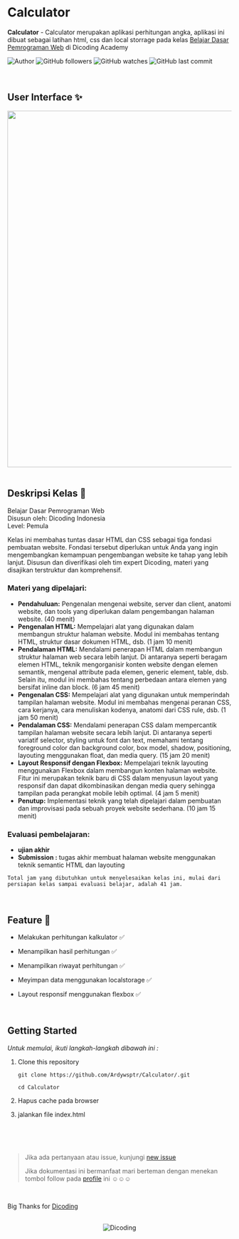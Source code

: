 # Calculator

**Calculator** - Calculator merupakan aplikasi perhitungan angka, aplikasi ini dibuat sebagai latihan html, css dan local storrage pada kelas [Belajar Dasar Pemrograman Web](https://www.dicoding.com/academies/123) di Dicoding Academy

![Author](https://img.shields.io/badge/made%20by-Ardywsptr-blue)
![GitHub followers](https://img.shields.io/github/followers/Ardywsptr?style=social)
![GitHub watches](https://img.shields.io/github/stars/Ardywsptr/Calculator-3?style=social)
![GitHub last commit](https://img.shields.io/github/last-commit/Ardywsptr/Calculator)

<br clear="both">

## User Interface ✨

<div align="center">
<img src="https://i.postimg.cc/nVyRdXbh/Natural-Mockup-Freebie-Lead-Magnet-Facebook-Post-2.png" alt"TodoApps" width="800">
</div>

<br clear="both">

## Deskripsi Kelas 🚀

Belajar Dasar Pemrograman Web <br>
Disusun oleh: Dicoding Indonesia <br>
Level: Pemula

Kelas ini membahas tuntas dasar HTML dan CSS sebagai tiga fondasi pembuatan website. Fondasi tersebut diperlukan untuk Anda yang ingin mengembangkan kemampuan pengembangan website ke tahap yang lebih lanjut. Disusun dan diverifikasi oleh tim expert Dicoding, materi yang disajikan terstruktur dan komprehensif.

### Materi yang dipelajari:

- **Pendahuluan:** Pengenalan mengenai website, server dan client, anatomi website, dan tools yang diperlukan dalam pengembangan halaman website. (40 menit)
- **Pengenalan HTML:** Mempelajari alat yang digunakan dalam membangun struktur halaman website. Modul ini membahas tentang HTML, struktur dasar dokumen HTML, dsb. (1 jam 10 menit)
- **Pendalaman HTML:** Mendalami penerapan HTML dalam membangun struktur halaman web secara lebih lanjut. Di antaranya seperti beragam elemen HTML, teknik mengorganisir konten website dengan elemen semantik, mengenal attribute pada elemen, generic element, table, dsb. Selain itu, modul ini membahas tentang perbedaan antara elemen yang bersifat inline dan block. (6 jam 45 menit)
- **Pengenalan CSS:** Mempelajari alat yang digunakan untuk memperindah tampilan halaman website. Modul ini membahas mengenai peranan CSS, cara kerjanya, cara menuliskan kodenya, anatomi dari CSS rule, dsb. (1 jam 50 menit)
- **Pendalaman CSS:** Mendalami penerapan CSS dalam mempercantik tampilan halaman website secara lebih lanjut. Di antaranya seperti variatif selector, styling untuk font dan text, memahami tentang foreground color dan background color, box model, shadow, positioning, layouting menggunakan float, dan media query. (15 jam 20 menit)
- **Layout Responsif dengan Flexbox:** Mempelajari teknik layouting menggunakan Flexbox dalam membangun konten halaman website. Fitur ini merupakan teknik baru di CSS dalam menyusun layout yang responsif dan dapat dikombinasikan dengan media query sehingga tampilan pada perangkat mobile lebih optimal. (4 jam 5 menit)
- **Penutup:** Implementasi teknik yang telah dipelajari dalam pembuatan dan improvisasi pada sebuah proyek website sederhana. (10 jam 15 menit)


### Evaluasi pembelajaran:

- **ujian akhir**
- **Submission :**  tugas akhir membuat halaman website menggunakan teknik semantic HTML dan layouting

`Total jam yang dibutuhkan untuk menyelesaikan kelas ini, mulai dari persiapan kelas sampai evaluasi belajar, adalah 41 jam.`

<br clear="both">

## Feature 🌟

* Melakukan perhitungan kalkulator ✅

* Menampilkan hasil perhitungan ✅

* Menampilkan riwayat perhitungan ✅

* Meyimpan data menggunakan localstorage ✅

* Layout responsif menggunakan flexbox ✅

<br clear="both">

## Getting Started

*Untuk memulai, ikuti langkah-langkah dibawah ini :*

1. Clone this repository
   
   `git clone https://github.com/Ardywsptr/Calculator/.git`

    `cd Calculator`
   
2. Hapus cache pada browser

3. jalankan file index.html

<br clear="both">
<br clear="both">
<br clear="both">

> Jika ada pertanyaan atau issue, kunjungi [new issue](https://github.com/Ardywsptr/Calculator/issues/new)
>
>Jika dokumentasi ini bermanfaat mari berteman dengan menekan tombol follow pada [profile](https://github.com/Ardywsptr) ini ☺☺☺

<br clear="both">

Big Thanks for [Dicoding](https://www.dicoding.com/)

<br clear="both">

<div align="center">
  <img src="https://user-images.githubusercontent.com/95717485/188485268-90e682b9-fce9-470b-836e-d8838079a309.png" alt="Dicoding">
</div>
